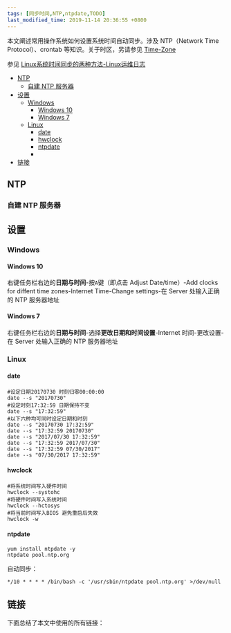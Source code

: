 ```yaml
---
tags: [同步时间,NTP,ntpdate,TODO]
last_modified_time: 2019-11-14 20:36:55 +0800
---
```


本文阐述常用操作系统如何设置系统时间自动同步。涉及 NTP（Network Time Protocol）、crontab 等知识。关于时区，另请参见 [Time-Zone](https://wsxq2.55555.io/blog/2019/09/28/Time-Zone/)

参见 [Linux系统时间同步的两种方法-Linux运维日志](https://www.centos.bz/2017/08/linux-time-sync/)

<p id="markdown-toc"></p>
<!-- vim-markdown-toc GFM -->

* [NTP](#ntp)
  * [自建 NTP 服务器](#自建-ntp-服务器)
* [设置](#设置)
  * [Windows](#windows)
    * [Windows 10](#windows-10)
    * [Windows 7](#windows-7)
  * [Linux](#linux)
    * [date](#date)
    * [hwclock](#hwclock)
    * [ntpdate](#ntpdate)
    * [](#)
* [链接](#链接)

<!-- vim-markdown-toc -->

## NTP

### 自建 NTP 服务器

## 设置

### Windows

#### Windows 10
右键任务栏右边的**日期与时间**-按`A`键（即点击 Adjust Date/time）-Add clocks for diffent time zones-Internet Time-Change settings-在 Server 处输入正确的 NTP 服务器地址

#### Windows 7
右键任务栏右边的**日期与时间**-选择**更改日期和时间设置**-Internet 时间-更改设置-在 Server 处输入正确的 NTP 服务器地址

### Linux
#### date
```
#设定日期20170730 时刻归零00:00:00  
date --s "20170730"  
#设定时刻17:32:59 日期保持不变  
date --s "17:32:59"  
#以下六种均可同时设定日期和时刻  
date --s "20170730 17:32:59"  
date --s "17:32:59 20170730"  
date --s "2017/07/30 17:32:59"  
date --s "17:32:59 2017/07/30"  
date --s "17:32:59 07/30/2017"  
date --s "07/30/2017 17:32:59"
```


#### hwclock
```
#将系统时间写入硬件时间  
hwclock --systohc  
#将硬件时间写入系统时间  
hwclock --hctosys  
#将当前时间写入BIOS 避免重启后失效  
hwclock -w
```


#### ntpdate
```
yum install ntpdate -y
ntpdate pool.ntp.org
```

自动同步：
```
*/10 * * * * /bin/bash -c '/usr/sbin/ntpdate pool.ntp.org' >/dev/null
```



#### 

## 链接
下面总结了本文中使用的所有链接：

<!-- link start -->

<!-- link end -->
